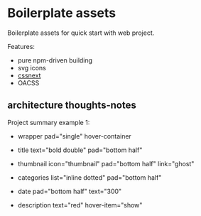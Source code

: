 # Boilerplate assets

Boilerplate assets for quick start with web project.

Features:

- pure npm-driven building
- svg icons
- [cssnext](http://cssnext.io/)
- OACSS


## architecture thoughts-notes

Project summary example 1:

- wrapper
pad="single"
hover-container

- title
text="bold double"
pad="bottom half"

- thumbnail
icon="thumbnail"
pad="bottom half"
link="ghost"

- categories
list="inline dotted"
pad="bottom half"

- date
pad="bottom half"
text="300"

- description
text="red"
hover-item="show"
